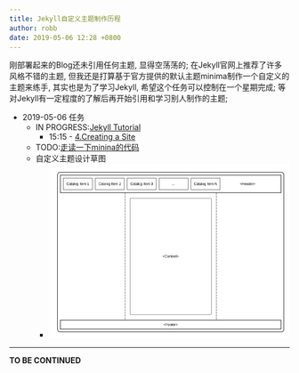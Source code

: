```yaml
---
title: Jekyll自定义主题制作历程
author: robb
date: 2019-05-06 12:28 +0800
---
```

刚部署起来的Blog还未引用任何主题, 显得空荡荡的; 在Jekyll官网上推荐了许多风格不错的主题, 但我还是打算基于官方提供的默认主题minima制作一个自定义的主题来练手, 其实也是为了学习Jekyll, 希望这个任务可以控制在一个星期完成; 等对Jekyll有一定程度的了解后再开始引用和学习别人制作的主题;

* 2019-05-06 任务
  * IN PROGRESS:[Jekyll Tutorial](https://jekyllrb.com/tutorials/home/)
    * 15:15 - [4.Creating a Site](https://www.youtube.com/watch?v=pxua_1vyFck&index=4&list=PLLAZ4kZ9dFpOPV5C5Ay0pHaa0RJFhcmcB)
  * TODO:[走读一下minina的代码](https://github.com/jekyll/minima)
  * 自定义主题设计草图
    * ![custom-theme-design](/assets/img/custom-theme-design.png)

---

**TO BE CONTINUED**